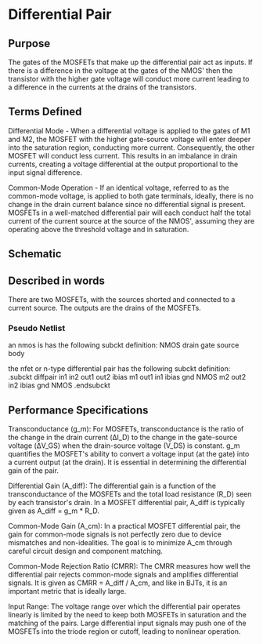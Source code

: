 # Differential Pair
## Purpose
The gates of the MOSFETs that make up the differential pair act as inputs. If there is a difference in the voltage at the gates of the NMOS' then the transistor with the higher gate voltage will conduct more current leading to a difference in the currents at the drains of the transistors.

## Terms Defined
Differential Mode - When a differential voltage is applied to the gates of M1 and M2, the MOSFET with the higher gate-source voltage will enter deeper into the saturation region, conducting more current. Consequently, the other MOSFET will conduct less current. This results in an imbalance in drain currents, creating a voltage differential at the output proportional to the input signal difference.

Common-Mode Operation - If an identical voltage, referred to as the common-mode voltage, is applied to both gate terminals, ideally, there is no change in the drain current balance since no differential signal is present. MOSFETs in a well-matched differential pair will each conduct half the total current of the current source at the source of the NMOS', assuming they are operating above the threshold voltage and in saturation.

## Schematic
## Described in words
There are two MOSFETs, with the sources shorted and connected to a current source. The outputs are the drains of the MOSFETs.
### Pseudo Netlist
an nmos is has the following subckt definition:
NMOS drain gate source body

the nfet or n-type differential pair has the following subckt definition:
.subckt diffpair in1 in2 out1 out2 ibias
m1 out1 in1 ibias gnd NMOS
m2 out2 in2 ibias gnd NMOS
.endsubckt

## Performance Specifications
Transconductance (g_m): For MOSFETs, transconductance is the ratio of the change in the drain current (ΔI_D) to the change in the gate-source voltage (ΔV_GS) when the drain-source voltage (V_DS) is constant. g_m quantifies the MOSFET's ability to convert a voltage input (at the gate) into a current output (at the drain). It is essential in determining the differential gain of the pair.

Differential Gain (A_diff): The differential gain is a function of the transconductance of the MOSFETs and the total load resistance (R_D) seen by each transistor's drain. In a MOSFET differential pair, A_diff is typically given as A_diff = g_m * R_D.

Common-Mode Gain (A_cm): In a practical MOSFET differential pair, the gain for common-mode signals is not perfectly zero due to device mismatches and non-idealities. The goal is to minimize A_cm through careful circuit design and component matching.

Common-Mode Rejection Ratio (CMRR): The CMRR measures how well the differential pair rejects common-mode signals and amplifies differential signals. It is given as CMRR = A_diff / A_cm, and like in BJTs, it is an important metric that is ideally large.

Input Range: The voltage range over which the differential pair operates linearly is limited by the need to keep both MOSFETs in saturation and the matching of the pairs. Large differential input signals may push one of the MOSFETs into the triode region or cutoff, leading to nonlinear operation.
